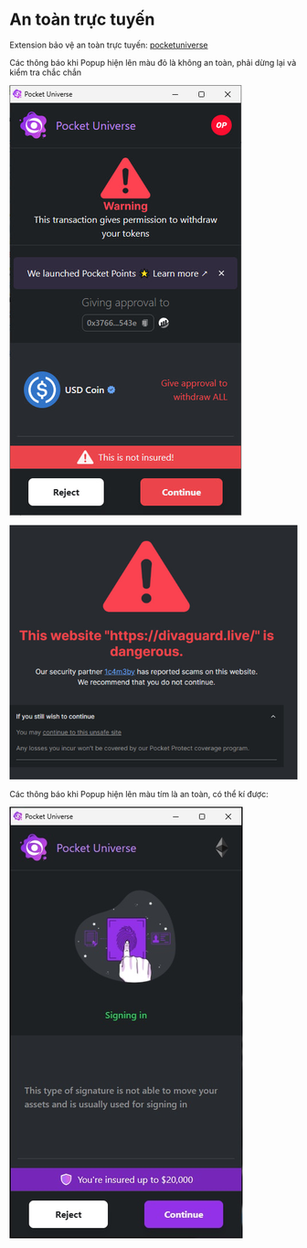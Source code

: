 # An toàn trực tuyến

Extension bảo vệ an toàn trực tuyến: [pocketuniverse](https://join.pocketuniverse.app/ref/UUR1)

Các thông báo khi Popup hiện lên màu đỏ là không an toàn, phải dừng lại và kiểm tra chắc chắn

![Popup nguy hiểm](images/popup-nguy-hiem.jpg)

![website-nguy-hiem](images/website-nguy-hiem.jpg)

Các thông báo khi Popup hiện lên màu tím là an toàn, có thể kí được:

![Popup an toàn](images/popup-an-toan.jpg)